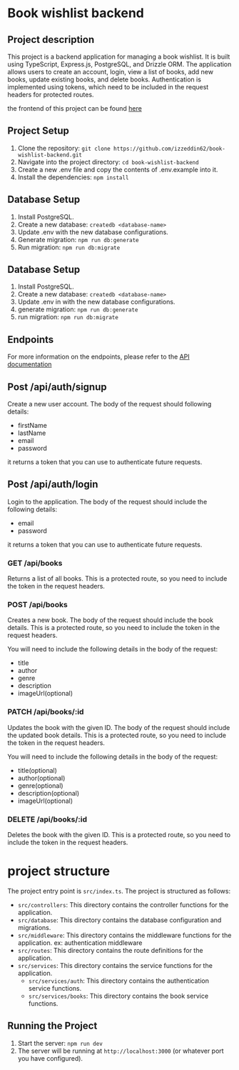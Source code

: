 # Book wishlist backend

## Project description
This project is a backend application for managing a book wishlist. It is built using TypeScript, Express.js, PostgreSQL, and Drizzle ORM. The application allows users to create an account, login, view a list of books, add new books, update existing books, and delete books. Authentication is implemented using tokens, which need to be included in the request headers for protected routes.

the frontend of this project can be found [here](https://github.com/izzeddin62/book-wishlist)

## Project Setup
1. Clone the repository: `git clone https://github.com/izzeddin62/book-wishlist-backend.git`
2. Navigate into the project directory: `cd book-wishlist-backend`
3. Create a new .env file and copy the contents of .env.example into it.
3. Install the dependencies: `npm install`

## Database Setup
1. Install PostgreSQL.
2. Create a new database: `createdb <database-name>`
3. Update .env with the new database configurations.
4. Generate migration: `npm run db:generate`
5. Run migration: `npm run db:migrate`

## Database Setup

1. Install PostgreSQL.
2. Create a new database: `createdb <database-name>`
3. Update .env in with the new database configurations.
4. generate migration: `npm run db:generate`
5. run migration: `npm run db:migrate`

## Endpoints
For more information on the endpoints, please refer to the [API documentation](https://documenter.getpostman.com/view/8238232/2sA3XSCMFu)

## Post /api/auth/signup
Create a new user account. The body of the request should following details:
- firstName
- lastName
- email
- password

it returns a token that you can use to authenticate future requests.

## Post /api/auth/login
Login to the application. The body of the request should include the following details:
- email
- password

it returns a token that you can use to authenticate future requests.

### GET /api/books

Returns a list of all books. This is a protected route, so you need to include the token in the request headers.


### POST /api/books

Creates a new book. The body of the request should include the book details. This is a protected route, so you need to include the token in the request headers.

You will need to include the following details in the body of the request:
- title
- author
- genre
- description
- imageUrl(optional)



### PATCH /api/books/:id

Updates the book with the given ID. The body of the request should include the updated book details. This is a protected route, so you need to include the token in the request headers.

You will need to include the following details in the body of the request:
- title(optional)
- author(optional)
- genre(optional)
- description(optional)
- imageUrl(optional)

### DELETE /api/books/:id

Deletes the book with the given ID. This is a protected route, so you need to include the token in the request headers.

# project structure
The project entry point is `src/index.ts`. The project is structured as follows:

- `src/controllers`: This directory contains the controller functions for the application.
- `src/database`: This directory contains the database configuration and migrations.
- `src/middleware`: This directory contains the middleware functions for the application. ex: authentication middleware
- `src/routes`: This directory contains the route definitions for the application.
- `src/services`: This directory contains the service functions for the application.
    - `src/services/auth`: This directory contains the authentication service functions.
    - `src/services/books`: This directory contains the book service functions.

## Running the Project

1. Start the server: `npm run dev`
2. The server will be running at `http://localhost:3000` (or whatever port you have configured).